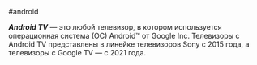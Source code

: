 #android 

 ***Android TV*** — это любой телевизор, в котором используется операционная система (ОС) Android™ от Google Inc. Телевизоры с Android TV представлены в линейке телевизоров Sony с 2015 года, а телевизоры с Google TV — с 2021 года.